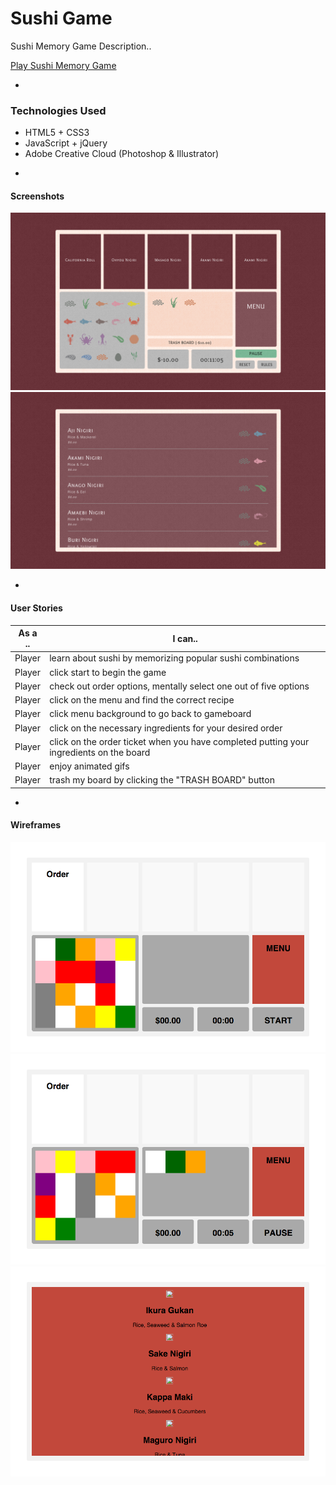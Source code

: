 # Sushi Game

Sushi Memory Game Description..

[ Play Sushi Memory Game ](http://jessicaganji.com/sushigame)

-

### Technologies Used

* HTML5 + CSS3
* JavaScript + jQuery
* Adobe Creative Cloud (Photoshop & Illustrator)

-

#### Screenshots

![ Sushi Memory Game ](assets/images/readme/sushi01.png)
![ Sushi Memory Game ](assets/images/readme/sushi02.png)

-

#### User Stories

| As a .. | I can.. |
|---------|---------|
| Player | learn about sushi by memorizing popular sushi combinations |
| Player | click start to begin the game |
| Player | check out order options, mentally select one out of five options |
| Player | click on the menu and find the correct recipe |
| Player | click menu background to go back to gameboard |
| Player | click on the necessary ingredients for your desired order |
| Player | click on the order ticket when you have completed putting your ingredients on the board |
| Player | enjoy animated gifs |
| Player | trash my board by clicking the "TRASH BOARD" button |

-

#### Wireframes

![ Sushi Memory Game Wireframe ](assets/images/readme/wf01.png)
![ Sushi Memory Game Wireframe ](assets/images/readme/wf02.png)
![ Sushi Memory Game Wireframe ](assets/images/readme/wf03.png)